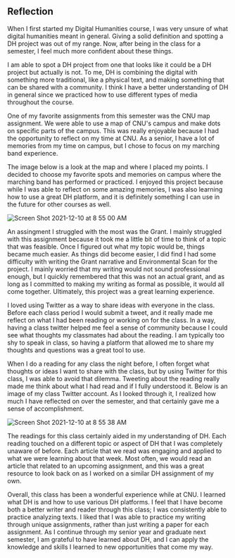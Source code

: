 ## Reflection 
When I first started my Digital Humanities course, I was very unsure of what digital humanities meant in general. Giving a solid definition and spotting a DH project was out of my range. Now, after being in the class for a semester, I feel much more confident about these things. 

I am able to spot a DH project from one that looks like it could be a DH project but actually is not. To me, DH is combining the digital with something more traditional, like a physical text, and making something that can be shared with a community. I think I have a better understanding of DH in general since we practiced how to use different types of media throughout the course. 

One of my favorite assignments from this semester was the CNU map assignment. We were able to use a map of CNU's campus and make dots on specific parts of the campus. This was really enjoyable because I had the opportunity to reflect on my time at CNU. As a senior, I have a lot of memories from my time on campus, but I chose to focus on my marching band experience. 

The image below is a look at the map and where I placed my points. I decided to choose my favorite spots and memories on campus where the marching band has performed or practiced. I enjoyed this project because while I was able to reflect on some amazing memories, I was also learning how to use a great DH platform, and it is definitely something I can use in the future for other courses as well.

![Screen Shot 2021-12-10 at 8 55 00 AM](https://user-images.githubusercontent.com/89642987/145585027-3f678c3e-1267-4862-bcb2-28580aec7773.png)


An assingment I struggled with the most was the Grant. I mainly struggled with this assignment because it took me a little bit of time to think of a topic that was feasible. Once I figured out what my topic would be, things became much easier. As things did become easier, I did find I had some difficulty with writing the Grant narrative and Environmental Scan for the project. I mainly worried that my writing would not sound professional enough, but I quickly remembered that this was not an actual grant, and as long as I committed to making my writing as formal as possible, it would all come together. Ultimately, this project was a great learning experience. 

I loved using Twitter as a way to share ideas with everyone in the class. Before each class period I would submit a tweet, and it really made me reflect on what I had been reading or working on for the class. In a way, having a class twitter helped me feel a sense of community because I could see what thoughts my classmates had about the reading. I am typically too shy to speak in class, so having a platform that allowed me to share my thoughts and questions was a great tool to use. 

When I do a reading for any class the night before, I often forget what thoughts or ideas I want to share with the class, but by using Twitter for this class, I was able to avoid that dilemma. Tweeting about the reading really made me think about what I had read and if I fully understood it. Below is an image of my class Twitter account. As I looked through it, I realized how much I have reflected on over the semester, and that certainly gave me a sense of accomplishment.

![Screen Shot 2021-12-10 at 8 55 38 AM](https://user-images.githubusercontent.com/89642987/145585047-295aa00b-1d24-4981-bb7e-b7ebd84918df.png)


The readings for this class certainly aided in my understanding of DH. Each reading touched on a different topic or aspect of DH that I was completely unaware of before. Each article that we read was engaging and applied to what we were learning about that week. Most often, we would read an article that related to an upcoming assignment, and this was a great resource to look back on as I worked on a similar DH assignment of my own. 

Overall, this class has been a wonderful experience while at CNU. I learned what DH is and how to use various DH platforms. I feel that I have become both a better writer and reader through this class; I was consistently able to practice analyzing texts. I liked that I was able to practice my writing through unique assignments, rather than just writing a paper for each assignment. As I continue through my senior year and graduate next semester, I am grateful to have learned about DH, and I can apply the knowledge and skills I learned to new opportunities that come my way. 
